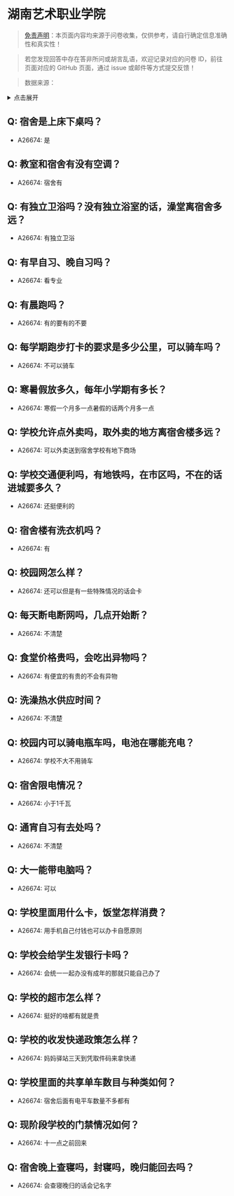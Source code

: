 # 湖南艺术职业学院

> [免责声明](https://colleges.chat/#_3)：本页面内容均来源于问卷收集，仅供参考，请自行确定信息准确性和真实性！

> 若您发现回答中存在答非所问或胡言乱语，欢迎记录对应的问卷 ID，前往页面对应的 GitHub 页面，通过 issue 或邮件等方式提交反馈！

> 数据来源：

<details><summary>点击展开</summary>
<ul>
<li>A26674: 匿名 (2024 年 08 月)</li>
</ul>
</details>

## Q: 宿舍是上床下桌吗？

- A26674: 是

## Q: 教室和宿舍有没有空调？

- A26674: 宿舍有

## Q: 有独立卫浴吗？没有独立浴室的话，澡堂离宿舍多远？

- A26674: 有独立卫浴

## Q: 有早自习、晚自习吗？

- A26674: 看专业

## Q: 有晨跑吗？

- A26674: 有的要有的不要

## Q: 每学期跑步打卡的要求是多少公里，可以骑车吗？

- A26674: 不可以骑车

## Q: 寒暑假放多久，每年小学期有多长？

- A26674: 寒假一个月多一点暑假的话两个月多一点

## Q: 学校允许点外卖吗，取外卖的地方离宿舍楼多远？

- A26674: 可以外卖送到宿舍学校有地下商场

## Q: 学校交通便利吗，有地铁吗，在市区吗，不在的话进城要多久？

- A26674: 还挺便利的

## Q: 宿舍楼有洗衣机吗？

- A26674: 有

## Q: 校园网怎么样？

- A26674: 还可以但是有一些特殊情况的话会卡

## Q: 每天断电断网吗，几点开始断？

- A26674: 不清楚

## Q: 食堂价格贵吗，会吃出异物吗？

- A26674: 有便宜的有贵的不会有异物

## Q: 洗澡热水供应时间？

- A26674: 不清楚

## Q: 校园内可以骑电瓶车吗，电池在哪能充电？

- A26674: 学校不大不用骑车

## Q: 宿舍限电情况？

- A26674: 小于1千瓦

## Q: 通宵自习有去处吗？

- A26674: 不清楚

## Q: 大一能带电脑吗？

- A26674: 可以

## Q: 学校里面用什么卡，饭堂怎样消费？

- A26674: 用手机自己付钱也可以办卡自愿原则

## Q: 学校会给学生发银行卡吗？

- A26674: 会统一一起办没有成年的那就只能自己办了

## Q: 学校的超市怎么样？

- A26674: 挺好的啥都有就是贵

## Q: 学校的收发快递政策怎么样？

- A26674: 妈妈驿站三天到凭取件码来拿快递

## Q: 学校里面的共享单车数目与种类如何？

- A26674: 宿舍后面有电平车数量不多都有

## Q: 现阶段学校的门禁情况如何？

- A26674: 十一点之前回来

## Q: 宿舍晚上查寝吗，封寝吗，晚归能回去吗？

- A26674: 会查寝晚归的话会记名字

